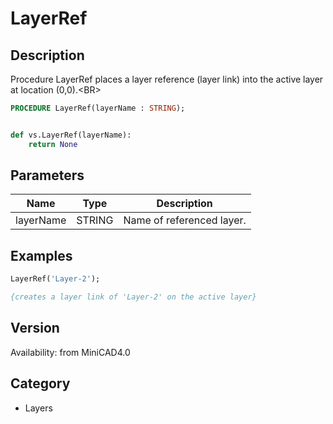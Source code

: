 # LayerRef

## Description
Procedure LayerRef places a layer reference (layer link) into the active layer at location (0,0).&lt;BR&gt;


```pascal
PROCEDURE LayerRef(layerName : STRING);
```

```python

def vs.LayerRef(layerName):
    return None
```

## Parameters
|Name|Type|Description|
|---|---|---|
|layerName|STRING|Name of referenced layer.|

## Examples
```pascal
LayerRef('Layer-2');

{creates a layer link of 'Layer-2' on the active layer}
```

## Version
Availability: from MiniCAD4.0
## Category
* Layers


